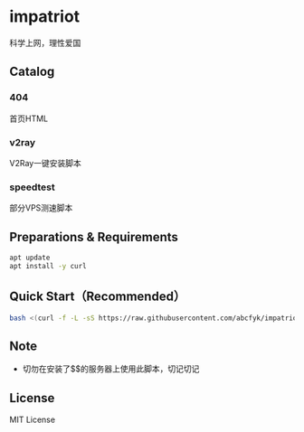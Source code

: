 # impatriot
科学上网，理性爱国

## Catalog
### 404
首页HTML

### v2ray
V2Ray一键安装脚本

### speedtest
部分VPS测速脚本

## Preparations & Requirements
```bash
apt update
apt install -y curl
```

## Quick Start（Recommended）
```bash
bash <(curl -f -L -sS https://raw.githubusercontent.com/abcfyk/impatriot/master/v2ray/ws_nginx_tls/install.sh)
```

## Note
- 切勿在安装了$$的服务器上使用此脚本，切记切记

## License
MIT License
